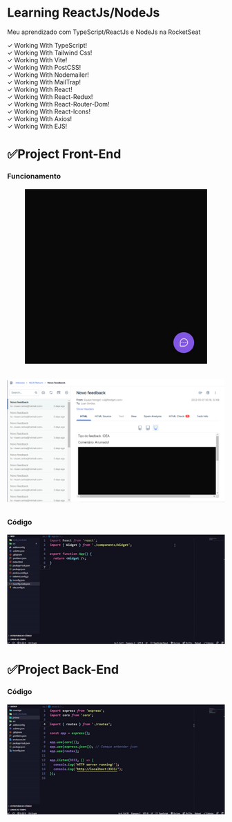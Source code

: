 # Learning ReactJs/NodeJs
 Meu aprendizado com TypeScript/ReactJs e NodeJs na RocketSeat

 ✓ Working With TypeScript! <br>
 ✓ Working With Tailwind Css! <br>
 ✓ Working With Vite! <br>
 ✓ Working With PostCSS! <br>
 ✓ Working With Nodemailer! <br>
 ✓ Working With MailTrap! <br>
 ✓ Working With React! <br>
 ✓ Working With React-Redux! <br>
 ✓ Working With React-Router-Dom! <br>
 ✓ Working With React-Icons! <br>
 ✓ Working With Axios! <br>
 ✓ Working With EJS! <br>

 <h1>✅Project Front-End</h1>

 <h3> Funcionamento</h3> 
 
 <h6 align="center">
   <a href="#"><img src="./assets/frontEnd.gif" alt="Funcionamento do frontEnd"></a><br>
 </h6>
 <h2></h2>

  <h6 align="center">
   <a href="#"><img src="./assets/emails.png" alt="Imagem do envio de Email"></a><br>
 </h6>
 <h2></h2>

  <h3> Código</h3>

   <h6 align="center">
   <a href="#"><img src="./assets/frontEndVscode.gif" alt="Funcionamento do frontEnd"></a><br>
 </h6>

  <h1>✅Project Back-End</h1>

  <h3> Código</h3>

   <h6 align="center">
   <a href="#"><img src="./assets/backEndVscode.gif" alt="Funcionamento do frontEnd"></a><br>
 </h6>
 <h2></h2>
